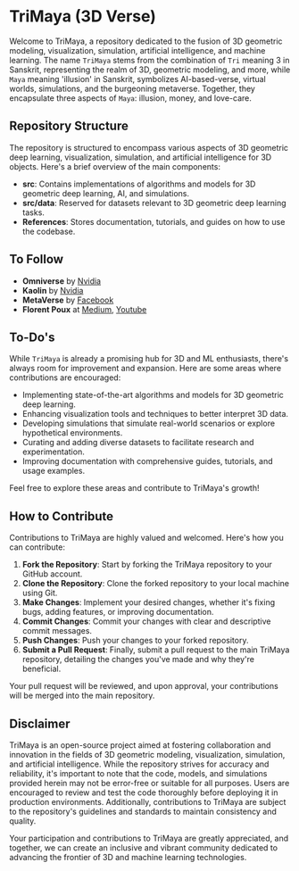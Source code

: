 # TriMaya (3D Verse)

Welcome to TriMaya, a repository dedicated to the fusion of 3D geometric modeling, visualization, simulation, artificial intelligence, and machine learning. The name `TriMaya` stems from the combination of `Tri` meaning 3 in Sanskrit, representing the realm of 3D, geometric modeling, and more, while `Maya` meaning 'illusion' in Sanskrit, symbolizes AI-based-verse, virtual worlds, simulations, and the burgeoning metaverse. Together, they encapsulate three aspects of `Maya`: illusion, money, and love-care.

## Repository Structure

The repository is structured to encompass various aspects of 3D geometric deep learning, visualization, simulation, and artificial intelligence for 3D objects. Here's a brief overview of the main components:

- **src**: Contains implementations of algorithms and models for 3D geometric deep learning, AI, and simulations.
- **src/data**: Reserved for datasets relevant to 3D geometric deep learning tasks.
- **References**: Stores documentation, tutorials, and guides on how to use the codebase.

## To Follow
- **Omniverse** by [Nvidia](https://www.nvidia.com/en-in/omniverse/)
- **Kaolin** by [Nvidia](https://developer.nvidia.com/kaolin)
- **MetaVerse** by [Facebook](https://about.meta.com/metaverse/)
- **Florent Poux** at [Medium](https://medium.com/@florentpoux), [Youtube](https://www.youtube.com/@FlorentPoux/featured)

## To-Do's

While `TriMaya` is already a promising hub for 3D and ML enthusiasts, there's always room for improvement and expansion. Here are some areas where contributions are encouraged:

- Implementing state-of-the-art algorithms and models for 3D geometric deep learning.
- Enhancing visualization tools and techniques to better interpret 3D data.
- Developing simulations that simulate real-world scenarios or explore hypothetical environments.
- Curating and adding diverse datasets to facilitate research and experimentation.
- Improving documentation with comprehensive guides, tutorials, and usage examples.

Feel free to explore these areas and contribute to TriMaya's growth!

## How to Contribute

Contributions to TriMaya are highly valued and welcomed. Here's how you can contribute:

1. **Fork the Repository**: Start by forking the TriMaya repository to your GitHub account.
2. **Clone the Repository**: Clone the forked repository to your local machine using Git.
3. **Make Changes**: Implement your desired changes, whether it's fixing bugs, adding features, or improving documentation.
4. **Commit Changes**: Commit your changes with clear and descriptive commit messages.
5. **Push Changes**: Push your changes to your forked repository.
6. **Submit a Pull Request**: Finally, submit a pull request to the main TriMaya repository, detailing the changes you've made and why they're beneficial.

Your pull request will be reviewed, and upon approval, your contributions will be merged into the main repository.

## Disclaimer

TriMaya is an open-source project aimed at fostering collaboration and innovation in the fields of 3D geometric modeling, visualization, simulation, and artificial intelligence. While the repository strives for accuracy and reliability, it's important to note that the code, models, and simulations provided herein may not be error-free or suitable for all purposes. Users are encouraged to review and test the code thoroughly before deploying it in production environments. Additionally, contributions to TriMaya are subject to the repository's guidelines and standards to maintain consistency and quality.

Your participation and contributions to TriMaya are greatly appreciated, and together, we can create an inclusive and vibrant community dedicated to advancing the frontier of 3D and machine learning technologies.
